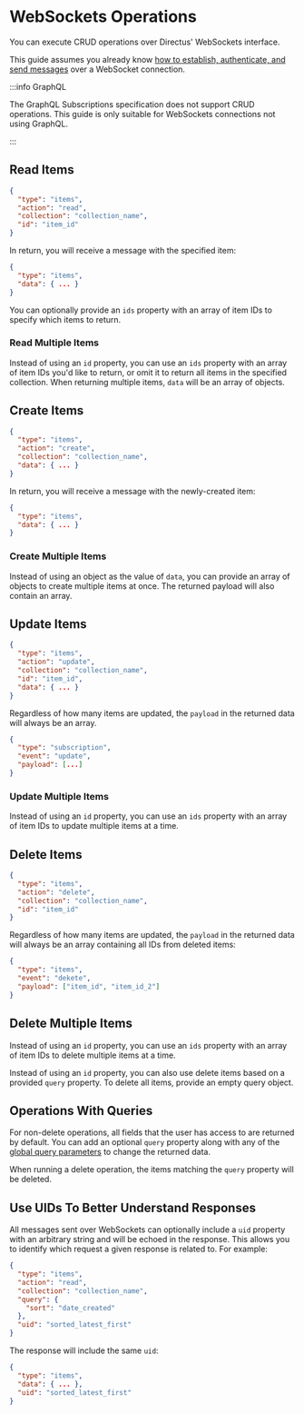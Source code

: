 # WebSockets Operations

You can execute CRUD operations over Directus' WebSockets interface.

This guide assumes you already know [how to establish, authenticate, and send messages](/guides/real-time/getting-started/websockets) over a WebSocket connection.

:::info GraphQL

The GraphQL Subscriptions specification does not support CRUD operations. This guide is only suitable for WebSockets connections not using GraphQL.

:::

## Read Items

```json
{
  "type": "items",
  "action": "read",
  "collection": "collection_name",
  "id": "item_id"
}
```

In return, you will receive a message with the specified item:

```json
{
  "type": "items",
  "data": { ... }
}
```

You can optionally provide an `ids` property with an array of item IDs to specify which items to return.

### Read Multiple Items

Instead of using an `id` property, you can use an `ids` property with an array of item IDs you'd like to return, or omit it to return all items in the specified collection. When returning multiple items, `data` will be an array of objects.

## Create Items

```json
{
  "type": "items",
  "action": "create",
  "collection": "collection_name",
  "data": { ... }
}
```

In return, you will receive a message with the newly-created item:

```json
{
  "type": "items",
  "data": { ... }
}
```

### Create Multiple Items

Instead of using an object as the value of `data`, you can provide an array of objects to create multiple items at once. The returned payload will also contain an array.

## Update Items

```json
{
  "type": "items",
  "action": "update",
  "collection": "collection_name",
  "id": "item_id",
  "data": { ... }
}
```

Regardless of how many items are updated, the `payload` in the returned data will always be an array.

```json
{
  "type": "subscription",
  "event": "update",
  "payload": [...]
}
```

### Update Multiple Items

Instead of using an `id` property, you can use an `ids` property with an array of item IDs to update multiple items at a time.

## Delete Items

```json
{
  "type": "items",
  "action": "delete",
  "collection": "collection_name",
  "id": "item_id"
}
```

Regardless of how many items are updated, the `payload` in the returned data will always be an array containing all IDs from deleted items:

```json
{
  "type": "items",
  "event": "dekete",
  "payload": ["item_id", "item_id_2"]
}
```

## Delete Multiple Items

Instead of using an `id` property, you can use an `ids` property with an array of item IDs to delete multiple items at a time.

Instead of using an `id` property, you can also use delete items based on a provided `query` property. To delete all items, provide an empty query object.

## Operations With Queries

For non-delete operations, all fields that the user has access to are returned by default. You can add an optional `query` property along with any of the [global query parameters](/reference/query) to change the returned data.

When running a delete operation, the items matching the `query` property will be deleted.

## Use UIDs To Better Understand Responses

All messages sent over WebSockets can optionally include a `uid` property with an arbitrary string and will be echoed in the response. This allows you to identify which request a given response is related to. For example:

```json
{
  "type": "items",
  "action": "read",
  "collection": "collection_name",
  "query": { 
    "sort": "date_created"
  },
  "uid": "sorted_latest_first"
}
```

The response will include the same `uid`:


```json
{
  "type": "items",
  "data": { ... },
  "uid": "sorted_latest_first"
}
```